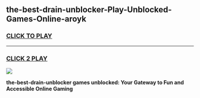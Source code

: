 
## the-best-drain-unblocker-Play-Unblocked-Games-Online-aroyk
<h3>
<a href="https://premium76.site?title=the-best-drain-unblocker&ref=25A">CLICK TO PLAY</a></h3>
<hr>

<h3>
<a href="https://premium76.site?title=the-best-drain-unblocker&ref=25A">CLICK 2 PLAY</a>
  
</h3>

<a href="https://premium76.site?title=the-best-drain-unblocker&ref=25A"><img src="https://clearcache.store/games.png"></a>


**the-best-drain-unblocker games unblocked: Your Gateway to Fun and Accessible Online Gaming**

